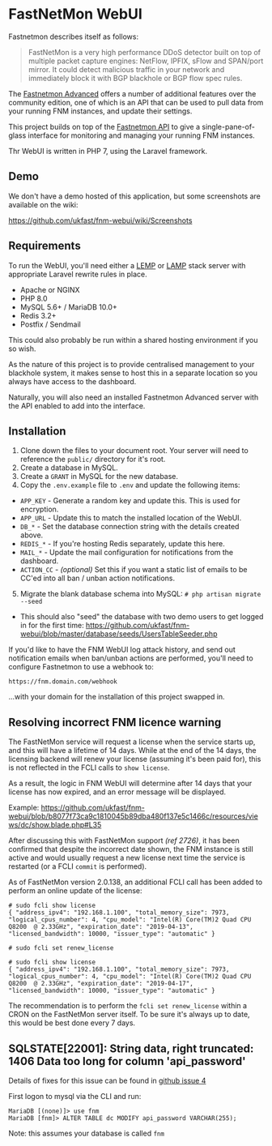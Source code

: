# FastNetMon WebUI

Fastnetmon describes itself as follows:

> FastNetMon is a very high performance DDoS detector built on top of multiple packet capture engines: NetFlow, IPFIX, sFlow and SPAN/port mirror. 
> It could detect malicious traffic in your network and immediately block it with BGP blackhole or BGP flow spec rules. 

The [Fastnetmon Advanced](https://fastnetmon.com/fastnetmon-advanced/) offers a number of additional features over the community edition, one of which is an API that can be used to pull data from your running FNM instances, and update their settings.

This project builds on top of the [Fastnetmon API](https://fastnetmon.com/fastnetmon-advanced-configuration-options/) to give a single-pane-of-glass interface for monitoring and managing your running FNM instances.

Thr WebUI is written in PHP 7, using the Laravel framework.

## Demo

We don't have a demo hosted of this application, but some screenshots are available on the wiki:

https://github.com/ukfast/fnm-webui/wiki/Screenshots

## Requirements

To run the WebUI, you'll need either a [LEMP](https://www.howtoforge.com/tutorial/ubuntu-laravel-php-nginx/) or [LAMP](https://medium.com/@lazycoding/how-to-install-lamp-php-7-and-laravel-5-5-from-scratch-on-ubuntu-16-04-lts-c99949e4319c) stack server with appropriate Laravel rewrite rules in place.

- Apache or NGINX
- PHP 8.0
- MySQL 5.6+ / MariaDB 10.0+
- Redis 3.2+
- Postfix / Sendmail

This could also probably be run within a shared hosting environment if you so wish.

As the nature of this project is to provide centralised management to your blackhole system, it makes sense to host this in a separate location so you always have access to the dashboard.

Naturally, you will also need an installed Fastnetmon Advanced server with the API enabled to add into the interface.

## Installation

1. Clone down the files to your document root. Your server will need to reference the `public/` directory for it's root.
2. Create a database in MySQL.
3. Create a `GRANT` in MySQL for the new database.
4. Copy the `.env.example` file to `.env` and update the following items:
 - `APP_KEY` - Generate a random key and update this. This is used for encryption.
 - `APP_URL` - Update this to match the installed location of the WebUI.
 - `DB_*` - Set the database connection string with the details created above.
 - `REDIS_*` - If you're hosting Redis separately, update this here.
 - `MAIL_*` - Update the mail configuration for notifications from the dashboard.
 - `ACTION_CC` - *(optional)* Set this if you want a static list of emails to be CC'ed into all ban / unban action notifications.
5. Migrate the blank database schema into MySQL: `# php artisan migrate --seed`
 - This should also "seed" the database with two demo users to get logged in for the first time: https://github.com/ukfast/fnm-webui/blob/master/database/seeds/UsersTableSeeder.php

If you'd like to have the FNM WebUI log attack history, and send out notification emails when ban/unban actions are performed, you'll need to configure Fastnetmon to use a webhook to:

`https://fnm.domain.com/webhook`

...with your domain for the installation of this project swapped in.

## Resolving incorrect FNM licence warning

The FastNetMon service will request a license when the service starts up, and this will have a lifetime of 14 days. While at the end of the 14 days, the licensing backend will renew your license (assuming it's been paid for), this is not reflected in the FCLI calls to `show license`.

As a result, the logic in FNM WebUI will determine after 14 days that your license has now expired, and an error message will be displayed.

Example:
https://github.com/ukfast/fnm-webui/blob/b8077f73ca9c1810045b89dba480f137e5c1466c/resources/views/dc/show.blade.php#L35

After discussing this with FastNetMon support *(ref 2726)*, it has been confirmed that despite the incorrect date shown, the FNM instance is still active and would usually request a new license next time the service is restarted (or a FCLI `commit` is performed).

As of FastNetMon version 2.0.138, an additional FCLI call has been added to perform an online update of the license:

```
# sudo fcli show license
{ "address_ipv4": "192.168.1.100", "total_memory_size": 7973, "logical_cpus_number": 4, "cpu_model": "Intel(R) Core(TM)2 Quad CPU    Q8200  @ 2.33GHz", "expiration_date": "2019-04-13", "licensed_bandwidth": 10000, "issuer_type": "automatic" }

# sudo fcli set renew_license 

# sudo fcli show license
{ "address_ipv4": "192.168.1.100", "total_memory_size": 7973, "logical_cpus_number": 4, "cpu_model": "Intel(R) Core(TM)2 Quad CPU    Q8200  @ 2.33GHz", "expiration_date": "2019-04-17", "licensed_bandwidth": 10000, "issuer_type": "automatic" }
```

The recommendation is to perform the `fcli set renew_license` within a CRON on the FastNetMon server itself. To be sure it's always up to date, this would be best done every 7 days.

## SQLSTATE[22001]: String data, right truncated: 1406 Data too long for column 'api_password'

Details of fixes for this issue can be found in [github issue 4](https://github.com/ans-group/fnm-webui/issues/4)

First logon to mysql via the CLI and run:
```
MariaDB [(none)]> use fnm
MariaDB [fnm]> ALTER TABLE dc MODIFY api_password VARCHAR(255);
```
Note: this assumes your database is called `fnm`
